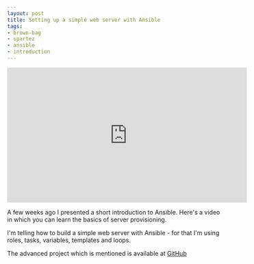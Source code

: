 ```yaml
---
layout: post
title: Setting up a simple web server with Ansible
tags:
- brown-bag
- spartez
- ansible
- introduction
---
```

<iframe width="560" height="315" src="https://www.youtube.com/embed/FBhQzJNy7d0" frameborder="0" allowfullscreen></iframe>

A few weeks ago I presented a short introduction to Ansible. Here's a video in which you can learn the basics of server provisioning.

I'm telling how to build a simple web server with Ansible - for that I'm using roles, tasks, variables, templates and loops.

The advanced project which is mentioned is available at [GitHub](https://github.com/pawelniewie/servers)
